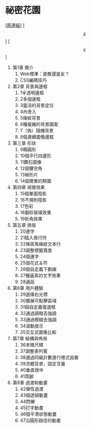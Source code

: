 # 祕密花園

\[[原連結](http://shop.oreilly.com/product/0636920031123.do)\]  \[[$$x$$](https://www.w3cplus.com/blog/tags/502.html)\] \[ [$$y$$](http://samocvet.ugledar.info/kontent/458_css_secrets.pdf) \]

1. 第1章 簡介
   1. Web標準：是敵還是友？
   2. CSS編碼技巧
2. 第2章 背景與邊框
   1. 1半透明邊框
   2. 2多個邊框
   3. 3靈活的背景定位
   4. 4內舍入
   5. 5條紋背景
   6. 6種複雜的背景圖案
   7. 7（偽）隨機背景
   8. 8個連續圖像邊框
3. 第三章 形狀
   1. 9橢圓形
   2. 10個平行四邊形
   3. 11鑽石圖像
   4. 12個鏤空角
   5. 13梯形片
   6. 14個簡單的餅圖
4. 第四章 視覺效果
   1. 15個單面陰影
   2. 16不規則陰影
   3. 17色彩
   4. 18磨砂玻璃效果
   5. 19折角效果
5. 第五章 排版
   1. 20連字
   2. 21插入換行符
   3. 22條斑馬條紋文本行
   4. 23調整標籤寬度
   5. 24個連字
   6. 25個花式＆符
   7. 26個自定義下劃線
   8. 27種逼真的文字效果
   9. 28通函
6. 第6章 用戶體驗
   1. 29選擇右光標
   2. 30擴展可點擊區域
   3. 31個自定義復選框
   4. 32通過調暗去強調
   5. 33通過模糊去強調
   6. 34滾動提示
   7. 35交互式圖像比較
7. 第7章 結構與佈局
   1. 36本徵尺碼
   2. 37調整表列寬
   3. 38通過同級計數進行樣式設置
   4. 39流體背景，固定含量
   5. 40垂直居中
   6. 41頁腳
8. 第8章 過渡和動畫
   1. 42彈性過渡
   2. 43個逐幀動畫
   3. 44閃爍
   4. 45打字動畫
   5. 46個平滑狀態動畫
   6. 47沿圓形路徑的動畫

